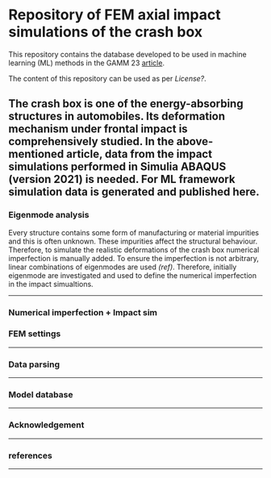 # Repository of FEM axial impact simulations of the crash box

This repository contains the database developed to be used in machine learning (ML) methods in the GAMM 23 [article](https://onlinelibrary.wiley.com/doi/full/10.1002/pamm.202300145).

The content of this repository can be used as per *License?*.

The crash box is one of the energy-absorbing structures in automobiles. Its deformation mechanism under frontal impact is comprehensively studied. In the above-mentioned article, data from the impact simulations performed in Simulia ABAQUS (version 2021) is needed. For ML framework simulation data is generated and published here.
---
### Eigenmode analysis

Every structure contains some form of manufacturing or material impurities and this is often unknown. These impurities affect the structural behaviour. Therefore, to simulate the realistic deformations of the crash box numerical imperfection is manually added. To ensure the imperfection is not arbitrary, linear combinations of eigenmodes are used *(ref)*. Therefore, initially eigenmode are investigated and used to define the numerical imperfection in the impact simualtions. 

---
### Numerical imperfection + Impact sim
### FEM settings
---
### Data parsing 
---
### Model database
---
### Acknowledgement
---
### references
---
